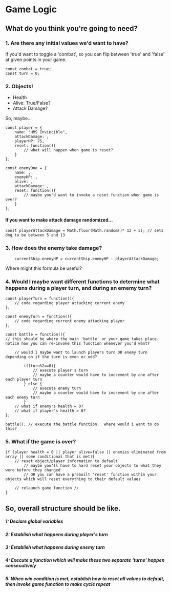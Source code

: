 # Game Logic

## What do you think you're going to need?

### 1. Are there any initial values we'd want to have?

If you'd want to toggle a 'combat', so you can flip between 'true' and 'false' at given points in your game.
```
const combat = true;
const turn = 0;
```

### 2. Objects!

<ul>
	<li>Health</li>
	<li>Alive: True/False?</li>
	<li>Attack Damage?</li>
</ul>  

So, maybe...

```
const player = {
    name: "HMS Invincible",
    attackDamage: ,
    playerHP: 75,
    reset: function(){
    	// what will happen when game is reset?
    }
};

const enemyOne = {
    name: ,
    enemyHP: ,
    alive: ,
    attackDamage: ,
    reset: function(){
    	// maybe you'd want to invoke a reset function when game is over?
    }
};

```
#### If you want to make attack damage randomized...

```
const playerAttackDamage = Math.floor(Math.random()* 13 + 5); // sets dmg to be between 5 and 13
```

### 3. How does the enemy take damage?

```
	currentShip.enemyHP = currentShip.enemyHP - playerAttackDamage;
```

Where might this formula be useful?

### 4. Would I maybe want different functions to determine what happens during a player turn, and during an ememy turn?

```
const playerTurn = function(){
	// code regarding player attacking current enemy
};

const enemyTurn = function(){
	// code regarding current enemy attacking player
};

const battle = function(){
// this should be where the main 'battle' or your game takes place.  notice how you can re-invoke this function whenever you'd want?

	// would I maybe want to launch players turn OR enemy turn depending on if the turn is even or odd?  

		if(turn%2==0){
			// execute player's turn
			// maybe a counter would have to increment by one after each player turn
		} else {
			// execute enemy turn
			// maybe a counter would have to increment by one after each enemy turn
		}
	// what if enemy's health = 0?
	// what if player's health = 0?
};

battle(); // execute the battle function.  where would i want to do this?
```

### 5. What if the game is over?

```
if (player health = 0 || player alive=false || enemies eliminated from array || some conditional that is met){
	// reset object/player information to default
		// maybe you'll have to hard reset your objects to what they were before they changed
		// OR you can have a prebuilt 'reset' function within your objects which will reset everything to their default values

	// relaunch game function //
}
```


## So, overall structure should be like.

##### 1: Declare global variables

##### 2: Establish what happens during player's turn

##### 3: Establish what happens during enemy turn

##### 4: Execute a function which will make these two separate 'turns' happen consecutively

##### 5: When win condition is met, establish how to reset all values to default, then invoke game function to make cycle repeat


